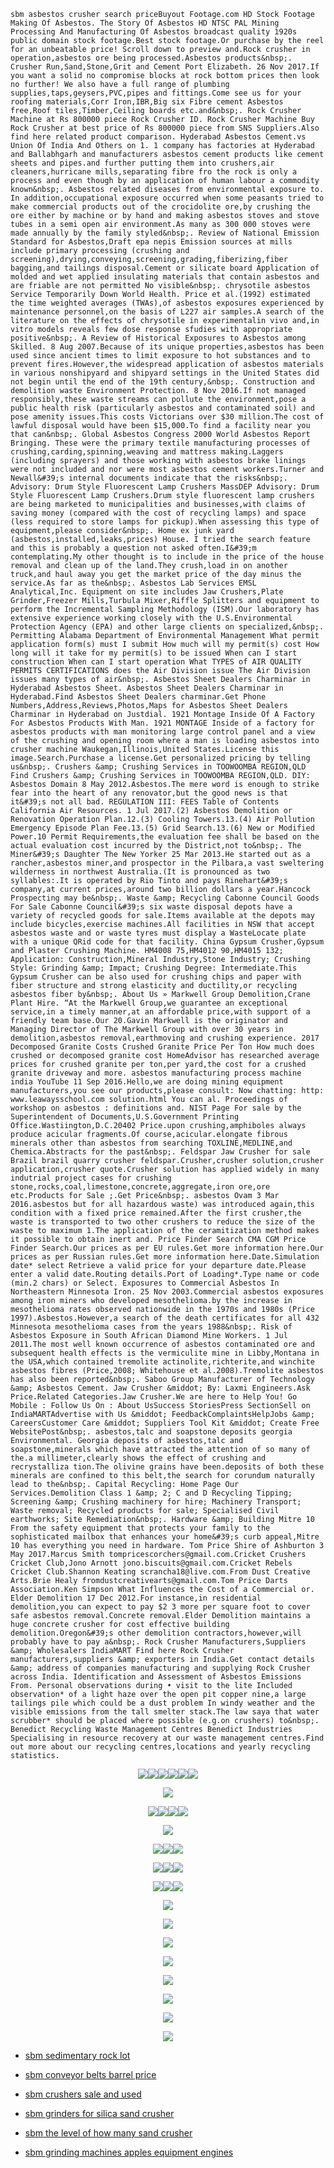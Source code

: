 
```
sbm asbestos crusher search priceBuyout Footage.com HD Stock Footage Making Of Asbestos. The Story Of Asbestos HD NTSC PAL Mining Processing And Manufacturing Of Asbestos broadcast quality 1920s public domain stock footage.Best stock footage.Or purchase by the reel for an unbeatable price! Scroll down to preview and.Rock crusher in operation,asbestos ore being processed.Asbestos products&nbsp;. Crusher Run,Sand,Stone,Grit and Cement Port Elizabeth. 26 Nov 2017.If you want a solid no compromise blocks at rock bottom prices then look no further! We also have a full range of plumbing supplies,taps,geysers,PVC,pipes and fittings.Come see us for your roofing materials,Corr Iron,IBR,Big six Fibre cement Asbestos free,Roof tiles,Timber,Ceiling boards etc.and&nbsp;. Rock Crusher Machine at Rs 800000 piece Rock Crusher ID. Rock Crusher Machine Buy Rock Crusher at best price of Rs 800000 piece from SNS Suppliers.Also find here related product comparison. Hyderabad Asbestos Cement.vs Union Of India And Others on 1. 1 company has factories at Hyderabad and Ballabhgarh and manufacturers asbestos cement products like cement sheets and pipes.and further putting them into crushers,air cleaners,hurricane mills,separating fibre fro the rock is only a process and even though by an application of human labour a commodity known&nbsp;. Asbestos related diseases from environmental exposure to. In addition,occupational exposure occurred when some peasants tried to make commercial products out of the crocidolite ore,by crushing the ore either by machine or by hand and making asbestos stoves and stove tubes in a semi open air environment.As many as 300 000 stoves were made annually by the family styled&nbsp;. Review of National Emission Standard for Asbestos,Draft epa nepis Emission sources at mills include primary processing (crushing and screening),drying,conveying,screening,grading,fiberizing,fiber bagging,and tailings disposal.Cement or silicate board Application of molded and wet applied insulating materials that contain asbestos and are friable are not permitted No visible&nbsp;. chrysotile asbestos Service Temporarily Down World Health. Price et al.(1992) estimated the time weighted averages (TWAs),of asbestos exposures experienced by maintenance personnel,on the basis of L227 air samples.A search of the literature on the effects of chrysotile in experimentalin vivo and,in vitro models reveals few dose response sfudies with appropriate positive&nbsp;. A Review of Historical Exposures to Asbestos among Skilled. 8 Aug 2007.Because of its unique properties,asbestos has been used since ancient times to limit exposure to hot substances and to prevent fires.However,the widespread application of asbestos materials in various nonshipyard and shipyard settings in the United States did not begin until the end of the 19th century,&nbsp;. Construction and demolition waste Environment Protection. 8 Nov 2016.If not managed responsibly,these waste streams can pollute the environment,pose a public health risk (particularly asbestos and contaminated soil) and pose amenity issues.This costs Victorians over $30 million.The cost of lawful disposal would have been $15,000.To find a facility near you that can&nbsp;. Global Asbestos Congress 2000 World Asbestos Report Bringing. These were the primary textile manufacturing processes of crushing,carding,spinning,weaving and mattress making.Laggers (including sprayers) and those working with asbestos brake linings were not included and nor were most asbestos cement workers.Turner and Newall&#39;s internal documents indicate that the risks&nbsp;. Advisory: Drum Style Fluorescent Lamp Crushers MassDEP Advisory: Drum Style Fluorescent Lamp Crushers.Drum style fluorescent lamp crushers are being marketed to municipalities and businesses,with claims of saving money (compared with the cost of recycling lamps) and space (less required to store lamps for pickup).When assessing this type of equipment,please consider&nbsp;. Home ex junk yard (asbestos,installed,leaks,prices) House. I tried the search feature and this is probably a question not asked often.I&#39;m contemplating.My other thought is to include in the price of the house removal and clean up of the land.They crush,load in on another truck,and haul away you get the market price of the day minus the service.As far as the&nbsp;. Asbestos Lab Services EMSL Analytical,Inc. Equipment on site includes Jaw Crushers,Plate Grinder,Freezer Mills,Turbula Mixer,Riffle Splitters and equipment to perform the Incremental Sampling Methodology (ISM).Our laboratory has extensive experience working closely with the U.S.Environmental Protection Agency (EPA) and other large clients on specialized,&nbsp;. Permitting Alabama Department of Environmental Management What permit application form(s) must I submit How much will my permit(s) cost How long will it take for my permit(s) to be issued When can I start construction When can I start operation What TYPES of AIR QUALITY PERMITS CERTIFICATIONS does the Air Division issue The Air Division issues many types of air&nbsp;. Asbestos Sheet Dealers Charminar in Hyderabad Asbestos Sheet. Asbestos Sheet Dealers Charminar in Hyderabad.Find Asbestos Sheet Dealers charminar.Get Phone Numbers,Address,Reviews,Photos,Maps for Asbestos Sheet Dealers Charminar in Hyderabad on Justdial. 1921 Montage Inside Of A Factory For Asbestos Products With Man. 1921 MONTAGE Inside of a factory for asbestos products with man monitoring large control panel and a view of the crushing and opening room where a man is loading asbestos into crusher machine Waukegan,Illinois,United States.License this image.Search.Purchase a license.Get personalized pricing by telling us&nbsp;. Crushers &amp; Crushing Services in TOOWOOMBA REGION,QLD Find Crushers &amp; Crushing Services in TOOWOOMBA REGION,QLD. DIY: Asbestos Domain 8 May 2012.Asbestos.The mere word is enough to strike fear into the heart of any renovator,but the good news is that it&#39;s not all bad. REGULATION III: FEES Table of Contents California Air Resources. 1 Jul 2017.(2) Asbestos Demolition or Renovation Operation Plan.12.(3) Cooling Towers.13.(4) Air Pollution Emergency Episode Plan Fee.13.(5) Grid Search.13.(6) New or Modified Power.10 Permit Requirements,the evaluation fee shall be based on the actual evaluation cost incurred by the District,not to&nbsp;. The Miner&#39;s Daughter The New Yorker 25 Mar 2013.He started out as a rancher,asbestos miner,and prospector in the Pilbara,a vast sweltering wilderness in northwest Australia.(It is pronounced as two syllables:.It is operated by Rio Tinto and pays Rinehart&#39;s company,at current prices,around two billion dollars a year.Hancock Prospecting may be&nbsp;. Waste &amp; Recycling Cabonne Council Goods For Sale Cabonne Council&#39;s six waste disposal depots have a variety of recycled goods for sale.Items available at the depots may include bicycles,exercise machines.All facilities in NSW that accept asbestos waste and or waste tyres must display a WasteLocate plate with a unique QRid code for that facility. China Gypsum Crusher,Gypsum and Plaster Crushing Machine. HM4008 75,HM4012 90,HM4015 132; Application: Construction,Mineral Industry,Stone Industry; Crushing Style: Grinding &amp; Impact; Crushing Degree: Intermediate.This Gypsum Crusher can be also used for crushing chips and paper with fiber structure and strong elasticity and ductility,or recycling asbestos fiber by&nbsp;. About Us » Markwell Group Demolition,Crane Plant Hire. “At the Markwell Group,we guarantee an exceptional service,in a timely manner,at an affordable price,with support of a friendly team base.Our 20.Gavin Markwell is the originator and Managing Director of The Markwell Group with over 30 years in demolition,asbestos removal,earthmoving and crushing experience. 2017 Decomposed Granite Costs Crushed Granite Price Per Ton How much does crushed or decomposed granite cost HomeAdvisor has researched average prices for crushed granite per ton,per yard,the cost for a crushed granite driveway and more. asbestos manufacturing process machine india YouTube 11 Sep 2016.Hello,we are doing mining equipment manufacturers,you see our products,please consult: Now chatting: http: www.leawaysschool.com solution.html You can al. Proceedings of workshop on asbestos : definitions and. NIST Page For sale by the Superintendent of Documents,U.S.Government Printing Office.Wastiington,D.C.20402 Price.upon crushing,amphiboles always produce acicular fragments.Of course,acicular.elongate fibrous minerals other than asbestos from searching TOXLINE,MEDLINE,and Chemica.Abstracts for the past&nbsp;. Feldspar Jaw Crusher for sale Brazil brazil quarry crusher feldspar.Crusher,crusher solution,crusher application,crusher quote.Crusher solution has applied widely in many indutrial project cases for crushing stone,rocks,coal,limestone,concrete,aggregate,iron ore,ore etc.Products for Sale ;.Get Price&nbsp;. asbestos Ovam 3 Mar 2016.asbestos but for all hazardous waste) was introduced again,this condition with a fixed price remained.After the first crusher,the waste is transported to two other crushers to reduce the size of the waste to maximum 1.The application of the ceramitization method makes it possible to obtain inert and. Price Finder Search CMA CGM Price Finder Search.Our prices as per EU rules.Get more information here.Our prices as per Russian rules.Get more information here.Date.Simulation date* select Retrieve a valid price for your departure date.Please enter a valid date.Routing details.Port of Loading*.Type name or code (min.2 chars) or Select. Exposures to Commercial Asbestos In Northeastern Minnesota Iron. 25 Nov 2003.Commercial asbestos exposures among iron miners who developed mesothelioma.by the increase in mesothelioma rates observed nationwide in the 1970s and 1980s (Price 1997).Asbestos.However,a search of the death certificates for all 432 Minnesota mesothelioma cases from the years 1988&nbsp;. Risk of Asbestos Exposure in South African Diamond Mine Workers. 1 Jul 2011.The most well known occurrence of asbestos contaminated ore and subsequent health effects is the vermiculite mine in Libby,Montana in the USA,which contained tremolite actinolite,richterite,and winchite asbestos fibres (Price,2008; Whitehouse et al.2008).Tremolite asbestos has also been reported&nbsp;. Saboo Group Manufacturer of Technology &amp; Asbestos Cement. Jaw Crusher &middot; By: Laxmi Engineers.Ask Price.Related Categories.Jaw Crusher.We are here to Help You! Go Mobile : Follow Us On : About UsSuccess StoriesPress SectionSell on IndiaMARTAdvertise with Us &middot; FeedbackComplaintsHelpJobs &amp; CareersCustomer Care &middot; Suppliers Tool Kit &middot; Create Free WebsitePost&nbsp;. asbestos,talc and soapstone deposits georgia Environmental. Georgia deposits of asbestos,talc and soapstone,minerals which have attracted the attention of so many of the.a millimeter,clearly shows the effect of crushing and recrystalliza tion.The olivine grains have been.deposits of both these minerals are confined to this belt,the search for corundum naturally lead to the&nbsp;. Capital Recycling: Home Page Our Services.Demolition Class 1 &amp; 2; C and D Recycling Tipping; Screening &amp; Crushing machinery for hire; Machinery Transport; Waste removal; Recycled products for sale; Specialised Civil earthworks; Site Remediation&nbsp;. Hardware &amp; Building Mitre 10 From the safety equipment that protects your family to the sophisticated mailbox that enhances your home&#39;s curb appeal,Mitre 10 has everything you need in hardware. Tom Price Shire of Ashburton 3 May 2017.Marcus Smith tompricescorchers@gmail.com.Cricket Crushers Cricket Club,Jono Arnott jono.biscuits@gmail.com.Cricket Rebels Cricket Club.Shannon Keating scrancha18@live.com.From Dust Creative Arts.Brie Healy fromdustcreativearts@gmail.com.Tom Price Darts Association.Ken Simpson What Influences the Cost of a Commercial or. Elder Demolition 17 Dec 2012.For instance,in residential demolition,you can expect to pay $2 3 more per square foot to cover safe asbestos removal.Concrete removal.Elder Demolition maintains a huge concrete crusher for cost effective building demolition.Oregon&#39;s other demolition contractors,however,will probably have to pay a&nbsp;. Rock Crusher Manufacturers,Suppliers &amp; Wholesalers IndiaMART Find here Rock Crusher manufacturers,suppliers &amp; exporters in India.Get contact details &amp; address of companies manufacturing and supplying Rock Crusher across India. Identification and Assessment of Asbestos Emissions From. Personal observations during • visit to the lite Included observation* of a light haze over the open pit copper nine,a large tailings pile which could be a dust problem In windy weather and the visible emissions from the tall smelter stack.The law saya that water scrubber* should be placed where possible (e.g.on crushers) to&nbsp;. Benedict Recycling Waste Management Centres Benedict Industries Specialising in resource recovery at our waste management centres.Find out more about our recycling centres,locations and yearly recycling statistics. 
```

<div align="center">
  
<a rel="nofollow" href="https://m.shibang-china.com?f=github&k=sbm+asbestos+crusher+search+price"><img src="https://static.shibang-china.com/en/l.png"></a><img src="https://static.shibang-china.com/en/hw.png"><a rel="nofollow" href="https://m.shibang-china.com/product/?f=github&k=sbm+asbestos+crusher+search+price"><img src="https://static.shibang-china.com/en/p.png"></a><a rel="nofollow" href="https://m.shibang-china.com/cases/?f=github&k=sbm+asbestos+crusher+search+price"><img src="https://static.shibang-china.com/en/c.png"></a><a rel="nofollow" href="https://m.shibang-china.com/news/?f=github&k=sbm+asbestos+crusher+search+price"><img src="https://static.shibang-china.com/en/n.png"></a><a rel="nofollow" href="https://m.shibang-china.com?f=github&k=sbm+asbestos+crusher+search+price"><img src="https://static.shibang-china.com/en/m.png"></a>

<a rel="nofollow" href="https://m.shibang-china.com/product/?f=github&k=sbm+asbestos+crusher+search+price"><img src="https://static.shibang-china.com/en/b.jpg"></a>
  
<a rel="nofollow" href="https://m.shibang-china.com/solution-aggregate.html?f=github&k=sbm+asbestos+crusher+search+price"><img src="https://static.shibang-china.com/en/a.jpg"></a><a rel="nofollow" href="https://m.shibang-china.com/solution-mine.html?f=github&k=sbm+asbestos+crusher+search+price"><img src="https://static.shibang-china.com/en/m.jpg"></a><a rel="nofollow" href="https://m.shibang-china.com/solution-mill.html?f=github&k=sbm+asbestos+crusher+search+price"><img src="https://static.shibang-china.com/en/g.jpg"></a><a rel="nofollow" href="https://m.shibang-china.com/solution-epc.html?f=github&k=sbm+asbestos+crusher+search+price"><img src="https://static.shibang-china.com/en/e.jpg"></a>

<a rel="nofollow" href="https://m.shibang-china.com/product/?f=github&k=sbm+asbestos+crusher+search+price"><img src="https://static.shibang-china.com/en/a-p.png"></a>

<a rel="nofollow" href="https://m.shibang-china.com/product/crusher/c6x.html?f=github&k=sbm+asbestos+crusher+search+price"><img src="https://static.shibang-china.com/en/j.jpg"></a><a rel="nofollow" href="https://m.shibang-china.com/product/crusher/ci5x.html?f=github&k=sbm+asbestos+crusher+search+price"><img src="https://static.shibang-china.com/en/i.jpg"></a><a rel="nofollow" href="https://m.shibang-china.com/product/crusher/hst.html?f=github&k=sbm+asbestos+crusher+search+price"><img src="https://static.shibang-china.com/en/c.jpg"></a>

<a rel="nofollow" href="https://m.shibang-china.com/product/mill/mtw.html?f=github&k=sbm+asbestos+crusher+search+price"><img src="https://static.shibang-china.com/en/mtw.jpg"></a><a rel="nofollow" href="https://m.shibang-china.com/product/mill/scm.html?f=github&k=sbm+asbestos+crusher+search+price"><img src="https://static.shibang-china.com/en/scm.jpg"></a><a rel="nofollow" href="https://m.shibang-china.com/product/mill/lm.html?f=github&k=sbm+asbestos+crusher+search+price"><img src="https://static.shibang-china.com/en/lm.jpg"></a>

<a rel="nofollow" href="https://m.shibang-china.com/product/sand/vsi6x.html?f=github&k=sbm+asbestos+crusher+search+price"><img src="https://static.shibang-china.com/en/6x.jpg"></a><a rel="nofollow" href="https://m.shibang-china.com/product/sand/vu.html?f=github&k=sbm+asbestos+crusher+search+price"><img src="https://static.shibang-china.com/en/vu.jpg"></a><a rel="nofollow" href="https://m.shibang-china.com/product/mobile/klun.html?f=github&k=sbm+asbestos+crusher+search+price"><img src="https://static.shibang-china.com/en/k.jpg"></a>

<a rel="nofollow" href="https://m.shibang-china.com/cases/?f=github&k=sbm+asbestos+crusher+search+price"><img src="https://static.shibang-china.com/en/case.png"></a>

<a rel="nofollow" href="https://m.shibang-china.com/cases/aggregate/202.html?f=github&k=sbm+asbestos+crusher+search+price"><img src="https://static.shibang-china.com/en/c-1.jpg"></a>

<a rel="nofollow" href="https://m.shibang-china.com/cases/aggregate/203.html?f=github&k=sbm+asbestos+crusher+search+price"><img src="https://static.shibang-china.com/en/c-2.jpg"></a>

<a rel="nofollow" href="https://m.shibang-china.com/cases/mill/123.html?f=github&k=sbm+asbestos+crusher+search+price"><img src="https://static.shibang-china.com/en/c-3.jpg"></a>

<a rel="nofollow" href="https://m.shibang-china.com/contact_us.html?f=github&k=sbm+asbestos+crusher+search+price"><img src="https://static.shibang-china.com/en/contact.png"></a>

<a rel="nofollow" href="https://swt.shibang-china.com/?f=github&k=sbm+asbestos+crusher+search+price"><img src="https://static.shibang-china.com/en/chat.png"></a>

<a rel="nofollow" href="https://whatsapp.shibangsoft.com/WhatsApp.php?f=github&k=sbm+asbestos+crusher+search+price"><img src="https://static.shibang-china.com/en/whatsapp.png"></a>

<a rel="nofollow" href="https://m.shibang-china.com/?f=github&k=sbm+asbestos+crusher+search+price"><img src="https://static.shibang-china.com/en/website.png"></a>

</div>


* [sbm sedimentary rock lot](sbm%20sedimentary%20rock%20lot.md)

* [sbm conveyor belts barrel price](sbm%20conveyor%20belts%20barrel%20price.md)

* [sbm crushers sale and used](sbm%20crushers%20sale%20and%20used.md)

* [sbm grinders for silica sand crusher](sbm%20grinders%20for%20silica%20sand%20crusher.md)

* [sbm the level of how many sand crusher](sbm%20the%20level%20of%20how%20many%20sand%20crusher.md)

* [sbm grinding machines apples equipment engines](sbm%20grinding%20machines%20apples%20equipment%20engines.md)
